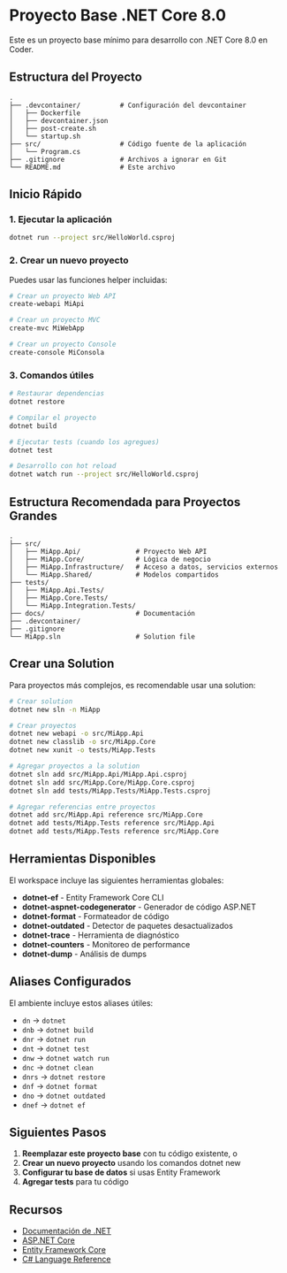 # Proyecto Base .NET Core 8.0

Este es un proyecto base mínimo para desarrollo con .NET Core 8.0 en Coder.

## Estructura del Proyecto

```
.
├── .devcontainer/          # Configuración del devcontainer
│   ├── Dockerfile
│   ├── devcontainer.json
│   ├── post-create.sh
│   └── startup.sh
├── src/                    # Código fuente de la aplicación
│   └── Program.cs
├── .gitignore              # Archivos a ignorar en Git
└── README.md               # Este archivo
```

## Inicio Rápido

### 1. Ejecutar la aplicación

```bash
dotnet run --project src/HelloWorld.csproj
```

### 2. Crear un nuevo proyecto

Puedes usar las funciones helper incluidas:

```bash
# Crear un proyecto Web API
create-webapi MiApi

# Crear un proyecto MVC
create-mvc MiWebApp

# Crear un proyecto Console
create-console MiConsola
```

### 3. Comandos útiles

```bash
# Restaurar dependencias
dotnet restore

# Compilar el proyecto
dotnet build

# Ejecutar tests (cuando los agregues)
dotnet test

# Desarrollo con hot reload
dotnet watch run --project src/HelloWorld.csproj
```

## Estructura Recomendada para Proyectos Grandes

```
.
├── src/
│   ├── MiApp.Api/              # Proyecto Web API
│   ├── MiApp.Core/             # Lógica de negocio
│   ├── MiApp.Infrastructure/   # Acceso a datos, servicios externos
│   └── MiApp.Shared/           # Modelos compartidos
├── tests/
│   ├── MiApp.Api.Tests/
│   ├── MiApp.Core.Tests/
│   └── MiApp.Integration.Tests/
├── docs/                       # Documentación
├── .devcontainer/
├── .gitignore
└── MiApp.sln                   # Solution file
```

## Crear una Solution

Para proyectos más complejos, es recomendable usar una solution:

```bash
# Crear solution
dotnet new sln -n MiApp

# Crear proyectos
dotnet new webapi -o src/MiApp.Api
dotnet new classlib -o src/MiApp.Core
dotnet new xunit -o tests/MiApp.Tests

# Agregar proyectos a la solution
dotnet sln add src/MiApp.Api/MiApp.Api.csproj
dotnet sln add src/MiApp.Core/MiApp.Core.csproj
dotnet sln add tests/MiApp.Tests/MiApp.Tests.csproj

# Agregar referencias entre proyectos
dotnet add src/MiApp.Api reference src/MiApp.Core
dotnet add tests/MiApp.Tests reference src/MiApp.Api
dotnet add tests/MiApp.Tests reference src/MiApp.Core
```

## Herramientas Disponibles

El workspace incluye las siguientes herramientas globales:

- **dotnet-ef** - Entity Framework Core CLI
- **dotnet-aspnet-codegenerator** - Generador de código ASP.NET
- **dotnet-format** - Formateador de código
- **dotnet-outdated** - Detector de paquetes desactualizados
- **dotnet-trace** - Herramienta de diagnóstico
- **dotnet-counters** - Monitoreo de performance
- **dotnet-dump** - Análisis de dumps

## Aliases Configurados

El ambiente incluye estos aliases útiles:

- `dn` → `dotnet`
- `dnb` → `dotnet build`
- `dnr` → `dotnet run`
- `dnt` → `dotnet test`
- `dnw` → `dotnet watch run`
- `dnc` → `dotnet clean`
- `dnrs` → `dotnet restore`
- `dnf` → `dotnet format`
- `dno` → `dotnet outdated`
- `dnef` → `dotnet ef`

## Siguientes Pasos

1. **Reemplazar este proyecto base** con tu código existente, o
2. **Crear un nuevo proyecto** usando los comandos dotnet new
3. **Configurar tu base de datos** si usas Entity Framework
4. **Agregar tests** para tu código

## Recursos

- [Documentación de .NET](https://learn.microsoft.com/en-us/dotnet/)
- [ASP.NET Core](https://learn.microsoft.com/en-us/aspnet/core/)
- [Entity Framework Core](https://learn.microsoft.com/en-us/ef/core/)
- [C# Language Reference](https://learn.microsoft.com/en-us/dotnet/csharp/)
